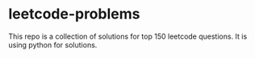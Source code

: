 # leetcode-problems

This repo is a collection of solutions for top 150 leetcode questions. It is using python for solutions.